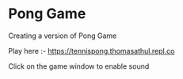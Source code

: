 # Pong Game
Creating a version of Pong Game

Play here :- https://tennispong.thomasathul.repl.co

Click on the game window to enable sound
